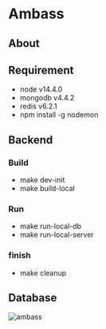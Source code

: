 # Ambass
## About


## Requirement
 - node v14.4.0
 - mongodb v4.4.2
 - redis v6.2.1
 - npm install -g nodemon

## Backend
### Build
 - make dev-init
 - make build-local
### Run
 - make run-local-db
 - make run-local-server
### finish
 - make cleanup

## Database
![ambass](https://user-images.githubusercontent.com/64523345/111758364-c0489980-88df-11eb-9170-055accf384a7.png)